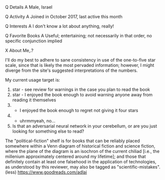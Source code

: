 Q Details
A Male, Israel

Q Activity
A Joined in October 2017, last active this month

Q Interests
A I don't know a lot about anything, really!

Q Favorite Books
A Useful; entertaining; not necessarily in that order, no specific conjunction implied


X About Me,.?

I'll do my best to adhere to sane consistency in use of the one-to-five star scale, since that is likely the most pervaded information; however, I might diverge from the site's suggested interpretations of the numbers.

My current usage target is:
1. star - see review for warnings in the case you plan to read the book
2. star - I enjoyed the book enough to avoid warning anyone away from reading it themselves
3. - I enjoyed the book enough to regret not giving it four stars
4. - uhrmmyeah, no...
5.  Is that an adversarial neural network in your cerebellum, or are you just looking for something else to read?

The "political-fiction" shelf is for books that can be reliably placed somewhere within a Venn diagram of historical fiction and science fiction, where the plane of the diagram is an isochron of the current chiliad [i.e., the millenium approximately centered around my lifetime]; and those that definitely contain at least one falsehood in the application of technologies, as understood by this reviewer, may also be tagged as "scientific-mistakes". (less)
https://www.goodreads.com/adlai
